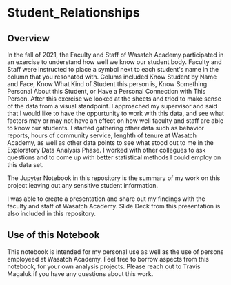 # Student_Relationships

## Overview
In the fall of 2021, the Faculty and Staff of Wasatch Academy participated in an exercise to understand how well we know our student body. Faculty and Staff were instructed to place a symbol next to each student's name in the column that you resonated with. Colums included Know Student by Name and Face, Know What Kind of Student this person is, Know Something Personal About this Student, or Have a Personal Connection with This Person. 
After this exercise we looked at the sheets and tried to make sense of the data from a visual standpoint. I approached my supervisor and said that I would like to have the oppurtunity to work with this data, and see what factors may or may not have an effect on how well faculty and staff are able to know our students. I started gathering other data such as behavior reports, hours of community service, lenghth of tenure at Wasatch Academy, as well as other data points to see what stood out to me in the Exploratory Data Analysis Phase. I worked with other collegues to ask questions and to come up with better statistical methods I could employ on this data set. 

The Jupyter Notebook in this repository is the summary of my work on this project leaving out any sensitive student information. 

I was able to create a presentation and share out my findings with the faculty and staff of Wasatch Academy. Slide Deck from this presentation is also included in this repository.

## Use of this Notebook

This notebook is intended for my personal use as well as the use of persons employeed at Wasatch Academy. Feel free to borrow aspects from this notebook, for your own analysis projects. Please reach out to Travis Magaluk if you have any questions about this work. 
